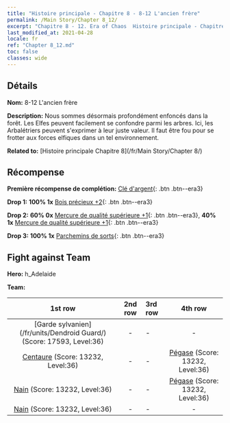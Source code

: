 ```yaml
---
title: "Histoire principale - Chapitre 8 - 8-12 L'ancien frère"
permalink: /Main Story/Chapter 8_12/
excerpt: "Chapitre 8 - 12. Era of Chaos  Histoire principale - Chapitre 8_12. 8-12 L'ancien frère"
last_modified_at: 2021-04-28
locale: fr
ref: "Chapter 8_12.md"
toc: false
classes: wide
---
```


## Détails

 **Nom:** 8-12 L'ancien frère

 **Description:** Nous sommes désormais profondément enfoncés dans la forêt. Les Elfes peuvent facilement se confondre parmi les arbres. Ici, les Arbalétriers peuvent s'exprimer à leur juste valeur. Il faut être fou pour se frotter aux forces elfiques dans un tel environnement.

 **Related to:** [Histoire principale Chapitre 8](/fr/Main Story/Chapter 8/)

## Récompense

 **Première récompense de complétion:** [Clé d'argent](/ItemsFR/con_693/){: .btn .btn--era3}

 **Drop 1:** **100% 1x** [Bois précieux +2](/ItemsFR/mat_27/){: .btn .btn--era3}

 **Drop 2:** **60% 0x** [Mercure de qualité supérieure +1](/ItemsFR/mat_21/){: .btn .btn--era3}, **40% 1x** [Mercure de qualité supérieure +1](/ItemsFR/mat_21/){: .btn .btn--era3}

 **Drop 3:** **100% 1x** [Parchemins de sorts](/ItemsFR/con_694/){: .btn .btn--era3}


## Fight against Team
 **Hero:** h_Adelaide

 **Team:**


  | 1st row | 2nd row | 3rd row | 4th row |
  |:----:|:----:|:----|:----:|
  | [Garde sylvanien](/fr/units/Dendroid Guard/) (Score: 17593, Level:36)  | - | - | - |
  | [Centaure](/fr/units/Centaur/) (Score: 13232, Level:36)  | - | - | [Pégase](/fr/units/Pegasus/) (Score: 13232, Level:36)  |
  | [Nain](/fr/units/Dwarf/) (Score: 13232, Level:36)  | - | - | [Pégase](/fr/units/Pegasus/) (Score: 13232, Level:36)  |
  | [Nain](/fr/units/Dwarf/) (Score: 13232, Level:36)  | - | - | - |


